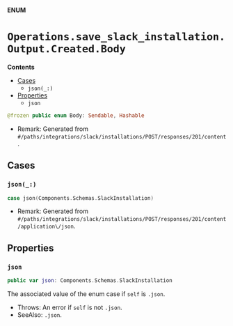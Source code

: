 **ENUM**

# `Operations.save_slack_installation.Output.Created.Body`

**Contents**

- [Cases](#cases)
  - `json(_:)`
- [Properties](#properties)
  - `json`

```swift
@frozen public enum Body: Sendable, Hashable
```

- Remark: Generated from `#/paths/integrations/slack/installations/POST/responses/201/content`.

## Cases
### `json(_:)`

```swift
case json(Components.Schemas.SlackInstallation)
```

- Remark: Generated from `#/paths/integrations/slack/installations/POST/responses/201/content/application\/json`.

## Properties
### `json`

```swift
public var json: Components.Schemas.SlackInstallation
```

The associated value of the enum case if `self` is `.json`.

- Throws: An error if `self` is not `.json`.
- SeeAlso: `.json`.
